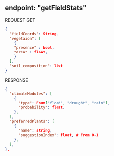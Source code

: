## endpoint: "getFieldStats"

REQUEST GET
```json
{
  "fieldCoords": String,
  "vegetaion": [
    {
    "presence" : bool,
    "area" : float,
    }
  ],
  "soil_composition": list
}
```

RESPONSE
```json
{
  "climateModules": [
    {
      "type": Enum["flood", "drought", "rain"],
      "probability": float,
    },
  ],
  "preferredPlants": [
    {
      "name": string,
      "suggestionIndex": float, # From 0-1
    },
  ],
},
```
